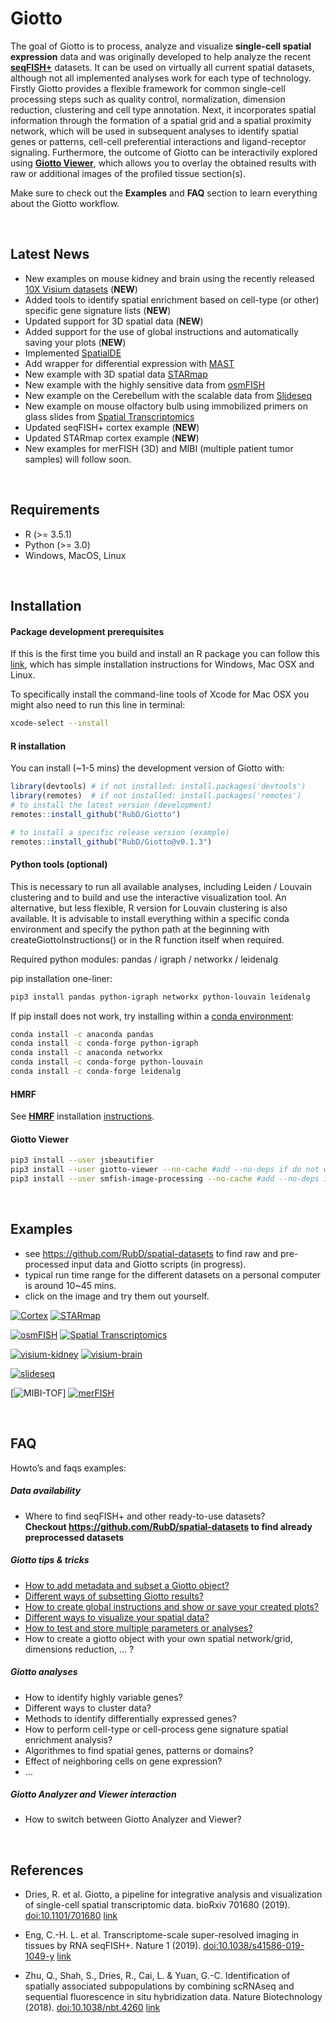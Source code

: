 
<!-- README.md is generated from README.Rmd. Please edit that file -->

# Giotto

<!-- badges: start -->

<!-- badges: end -->

The goal of Giotto is to process, analyze and visualize **single-cell
spatial expression** data and was originally developed to help analyze
the recent
[**seqFISH+**](https://www.nature.com/articles/s41586-019-1049-y)
datasets. It can be used on virtually all current spatial datasets,
although not all implemented analyses work for each type of technology.
Firstly Giotto provides a flexible framework for common single-cell
processing steps such as quality control, normalization, dimension
reduction, clustering and cell type annotation. Next, it incorporates
spatial information through the formation of a spatial grid and a
spatial proximity network, which will be used in subsequent analyses to
identify spatial genes or patterns, cell-cell preferential interactions
and ligand-receptor signaling. Furthermore, the outcome of Giotto can be
interactivily explored using [**Giotto
Viewer**](http://spatial.rc.fas.harvard.edu/giotto-viewer/), which
allows you to overlay the obtained results with raw or additional images
of the profiled tissue section(s).

Make sure to check out the **Examples** and **FAQ** section to learn
everything about the Giotto workflow.

 

## Latest News

  - New examples on mouse kidney and brain using the recently released
    [10X Visium
    datasets](https://www.10xgenomics.com/spatial-transcriptomics/)
    (**NEW**)
  - Added tools to identify spatial enrichment based on cell-type (or
    other) specific gene signature lists (**NEW**)
  - Updated support for 3D spatial data (**NEW**)
  - Added support for the use of global instructions and automatically
    saving your plots (**NEW**)
  - Implemented [SpatialDE](https://github.com/Teichlab/SpatialDE)
  - Add wrapper for differential expression with
    [MAST](https://github.com/RGLab/MAST)
  - New example with 3D spatial data
    [STARmap](https://science.sciencemag.org/content/361/6400/eaat5691)
  - New example with the highly sensitive data from
    [osmFISH](https://www.nature.com/articles/s41592-018-0175-z)
  - New example on the Cerebellum with the scalable data from
    [Slideseq](https://science.sciencemag.org/content/363/6434/1463)
  - New example on mouse olfactory bulb using immobilized primers on
    glass slides from [Spatial
    Transcriptomics](https://science.sciencemag.org/content/353/6294/78)
  - Updated seqFISH+ cortex example (**NEW**)
  - Updated STARmap cortex example (**NEW**)
  - New examples for merFISH (3D) and MIBI (multiple patient tumor
    samples) will follow soon.

 

## Requirements

  - R (\>= 3.5.1)
  - Python (\>= 3.0)
  - Windows, MacOS, Linux

 

## Installation

#### Package development prerequisites

If this is the first time you build and install an R package you can
follow this
[link](https://support.rstudio.com/hc/en-us/articles/200486498-Package-Development-Prerequisites),
which has simple installation instructions for Windows, Mac OSX and
Linux.

To specifically install the command-line tools of Xcode for Mac OSX you
might also need to run this line in terminal:

``` bash
xcode-select --install
```

#### R installation

You can install (\~1-5 mins) the development version of Giotto with:

``` r
library(devtools) # if not installed: install.packages('devtools') 
library(remotes)  # if not installed: install.packages('remotes')
# to install the latest version (development)
remotes::install_github("RubD/Giotto")

# to install a specific release version (example)
remotes::install_github("RubD/Giotto@v0.1.3")
```

#### Python tools (optional)

This is necessary to run all available analyses, including Leiden /
Louvain clustering and to build and use the interactive visualization
tool. An alternative, but less flexible, R version for Louvain
clustering is also available. It is advisable to install everything
within a specific conda environment and specify the python path at the
beginning with createGiottoInstructions() or in the R function itself
when required.

Required python modules: pandas / igraph / networkx / leidenalg

pip installation one-liner:

``` bash
pip3 install pandas python-igraph networkx python-louvain leidenalg
```

If pip install does not work, try installing within a [conda
environment](https://docs.conda.io/projects/conda/en/latest/user-guide/tasks/manage-environments.html#creating-an-environment-with-commands):

``` bash
conda install -c anaconda pandas
conda install -c conda-forge python-igraph
conda install -c anaconda networkx
conda install -c conda-forge python-louvain
conda install -c conda-forge leidenalg
```

#### HMRF

See [**HMRF**](http://www.nature.com/articles/nbt.4260) installation
[instructions](http://spatial.rc.fas.harvard.edu/install.html).

#### Giotto Viewer

``` bash
pip3 install --user jsbeautifier
pip3 install --user giotto-viewer --no-cache #add --no-deps if do not wish to upgrade dependency
pip3 install --user smfish-image-processing --no-cache #add --no-deps if do not wish to upgrade dependency
```

 

## Examples

  - see <https://github.com/RubD/spatial-datasets> to find raw and
    pre-processed input data and Giotto scripts (in progress).
  - typical run time range for the different datasets on a personal
    computer is around 10\~45 mins.  
  - click on the image and try them out yourself.

[![Cortex](./inst/images/cortex_image_summary.png)](./inst/examples/mouse_cortex_svz/seqfish_cortex_Giotto_v0.1.2_update.md)
[![STARmap](./inst/images/starmap_cortex_image_summary.png)](./inst/examples/mouse_starmap_cortex/starmap_cortex_Giotto_v0.1.2_update.md)

[![osmFISH](./inst/images/osmFISH_SS_cortex_image_summary.png)](./inst/examples/mouse_osmFISH_SS_cortex/osmFISH_SS_cortex_Giotto_v0.1.2.md)
[![Spatial
Transcriptomics](./inst/images/SpatTx_OB_image_summary.png)](./inst/examples/mouse_SpatTx_OB/mouse_SpatTx_OB_Giotto_v0.1.2.md)

[![visium-kidney](./inst/images/visium_kidney_image_summary.png)](./inst/examples/mouse_visium_kidney/mouse_visium_kidney_Giotto_v0.1.3.md)
[![visium-brain](./inst/images/visium_brain_image_summary.png)](./inst/examples/mouse_visium_brain/mouse_visium_brain_Giotto_v0.1.3.md)

[![slideseq](./inst/images/slideseq_cerebellum_image_summary.png)](./inst/examples/mouse_slideseq_cerebellum/slideseq_cerebellum_Giotto_v0.1.2.md)

\[![MIBI-TOF](./inst/images/MIBI_tumor_image_summary.png)\]
[![merFISH](./inst/images/merFISH_hypothalam_image_summary.png)](./inst/examples/mouse_hypothalamic_preoptic_region/merfish_hypo_Giotto_v0.1.2_update.md)

 

## FAQ

Howto’s and faqs examples:

##### Data availability

  - Where to find seqFISH+ and other ready-to-use datasets?  
    **Checkout <https://github.com/RubD/spatial-datasets> to find
    already preprocessed datasets**

##### Giotto tips & tricks

  - [How to add metadata and subset a Giotto
    object?](./inst/faqs/metadata_and_subset/metadata_and_subset_VC.md)
  - [Different ways of subsetting Giotto
    results?](./inst/faqs/subset_giotto/subset_giotto.md)
  - [How to create global instructions and show or save your created
    plots?](./inst/faqs/instructions_and_plotting/instructions_and_plotting.md)
  - [Different ways to visualize your spatial
    data?](./inst/faqs/visualization_options/visualization_options.md)
  - [How to test and store multiple parameters or
    analyses?](./inst/faqs/work_with_multiple_analyses/work_with_multiple_analyses.md)
  - How to create a giotto object with your own spatial network/grid,
    dimensions reduction, … ?

##### Giotto analyses

  - How to identify highly variable genes?  
  - Different ways to cluster data?
  - Methods to identify differentially expressed genes?  
  - How to perform cell-type or cell-process gene signature spatial
    enrichment analysis?
  - Algorithmes to find spatial genes, patterns or domains?
  - Effect of neighboring cells on gene expression?  
  - …

##### Giotto Analyzer and Viewer interaction

  - How to switch between Giotto Analyzer and Viewer?

 

## References

  - Dries, R. et al. Giotto, a pipeline for integrative analysis and
    visualization of single-cell spatial transcriptomic data. bioRxiv
    701680 (2019). <doi:10.1101/701680>
    [link](https://www.biorxiv.org/content/10.1101/701680v1)

  - Eng, C.-H. L. et al. Transcriptome-scale super-resolved imaging in
    tissues by RNA seqFISH+. Nature 1 (2019).
    <doi:10.1038/s41586-019-1049-y>
    [link](https://www.nature.com/articles/s41586-019-1049-y)

  - Zhu, Q., Shah, S., Dries, R., Cai, L. & Yuan, G.-C. Identification
    of spatially associated subpopulations by combining scRNAseq and
    sequential fluorescence in situ hybridization data. Nature
    Biotechnology (2018). <doi:10.1038/nbt.4260>
    [link](https://www.nature.com/articles/nbt.4260)
